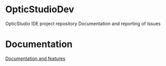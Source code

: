 # OpticStudioDev
OpticStudio IDE project repository Documentation and reporting of Issues


# Documentation
[Documentation and features]([https://www.google.com](https://emilianojan.github.io/OpticStudioDev/)https://emilianojan.github.io/OpticStudioDev/)
